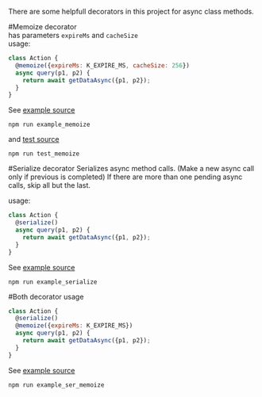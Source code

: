 There are some helpfull decorators in this project for async class methods.


#Memoize decorator   
has parameters `expireMs` and `cacheSize`   
usage:   
```javascript
class Action {
  @memoize({expireMs: K_EXPIRE_MS, cacheSize: 256})
  async query(p1, p2) {
    return await getDataAsync({p1, p2});
  }
}
```

See [example source](https://github.com/istarkov/async-decorators/blob/master/examples/memoize.js)   
```
npm run example_memoize
```
and [test source](https://github.com/istarkov/async-decorators/blob/master/__tests__/memoize.js)   
```
npm run test_memoize
```


#Serialize decorator
Serializes async method calls. (Make a new async call only if previous is completed)
If there are more than one pending async calls, skip all but the last.

usage:   
```javascript
class Action {
  @serialize()
  async query(p1, p2) {
    return await getDataAsync({p1, p2});
  }
}
```

See [example source](https://github.com/istarkov/async-decorators/blob/master/examples/serialize.js)   
```
npm run example_serialize
```

#Both decorator usage

```javascript
class Action {
  @serialize()
  @memoize({expireMs: K_EXPIRE_MS})
  async query(p1, p2) {
    return await getDataAsync({p1, p2});
  }
}
```

See [example source](https://github.com/istarkov/async-decorators/blob/master/examples/ser_memoize.js)   
```
npm run example_ser_memoize
```

